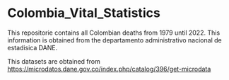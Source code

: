 # Colombia_Vital_Statistics
This repositorie contains all Colombian deaths from 1979 until 2022. This information is obtained from the departamento administrativo nacional de estadisica DANE.

This datasets are obtained from https://microdatos.dane.gov.co/index.php/catalog/396/get-microdata 
